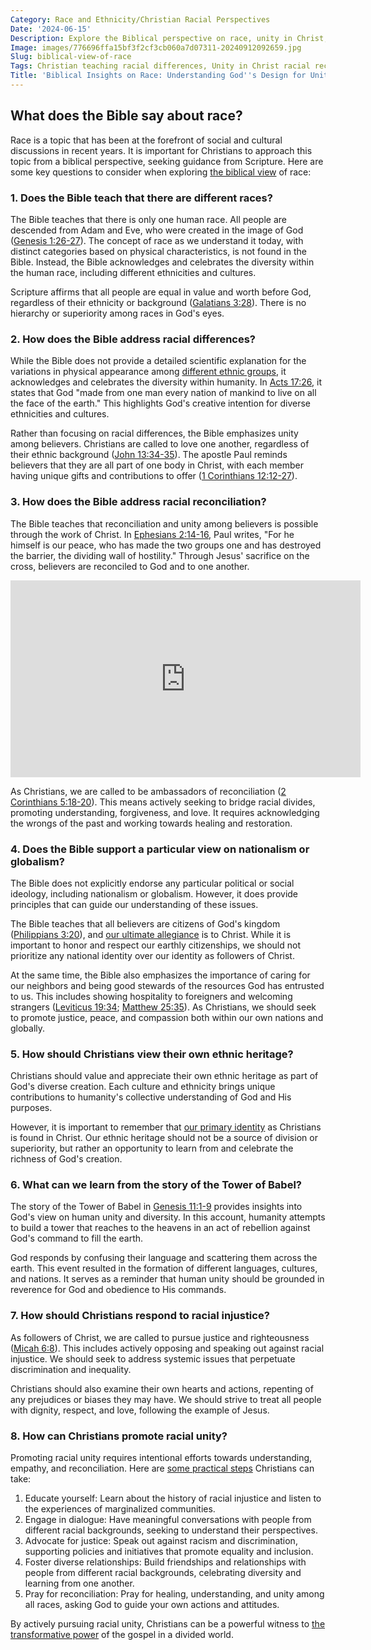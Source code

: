 ```yaml
---
Category: Race and Ethnicity/Christian Racial Perspectives
Date: '2024-06-15'
Description: Explore the Biblical perspective on race, unity in Christ, and reconciliation amidst racial differences. Discover insights on Christian identity, ethnic heritage, and the implications of Babel's dispersion on the diversity of races.
Image: images/776696ffa15bf3f2cf3cb060a7d07311-20240912092659.jpg
Slug: biblical-view-of-race
Tags: Christian teaching racial differences, Unity in Christ racial reconciliation, Biblical nationalism vs globalism, Christian identity ethnic heritage, Babel dispersion races Biblical
Title: 'Biblical Insights on Race: Understanding God''s Design for Unity'
---
```


## <h2>What does the Bible say about race?</h2>

Race is a topic that has been at the forefront of social and cultural discussions in recent years. It is important for Christians to approach this topic from a biblical perspective, seeking guidance from Scripture. Here are some key questions to consider when exploring [the biblical view](/critiquing-racial-ideologies) of race:

### <h3>1. Does the Bible teach that there are different races?</h3>

The Bible teaches that there is only one human race. All people are descended from Adam and Eve, who were created in the image of God ([Genesis 1:26-27](https://www.bibleref.com/Genesis/1/Genesis-1-26.html)). The concept of race as we understand it today, with distinct categories based on physical characteristics, is not found in the Bible. Instead, the Bible acknowledges and celebrates the diversity within the human race, including different ethnicities and cultures.

Scripture affirms that all people are equal in value and worth before God, regardless of their ethnicity or background ([Galatians 3:28](https://www.bibleref.com/Galatians/3/Galatians-3-28.html)). There is no hierarchy or superiority among races in God's eyes.

### <h3>2. How does the Bible address racial differences?</h3>

While the Bible does not provide a detailed scientific explanation for the variations in physical appearance among [different ethnic groups](/mission-and-ethnicity), it acknowledges and celebrates the diversity within humanity. In [Acts 17:26](https://www.bibleref.com/Acts/17/Acts-17-26.html), it states that God "made from one man every nation of mankind to live on all the face of the earth." This highlights God's creative intention for diverse ethnicities and cultures.

Rather than focusing on racial differences, the Bible emphasizes unity among believers. Christians are called to love one another, regardless of their ethnic background ([John 13:34-35](https://www.bibleref.com/John/13/John-13-34.html)). The apostle Paul reminds believers that they are all part of one body in Christ, with each member having unique gifts and contributions to offer ([1 Corinthians 12:12-27](https://www.bibleref.com/1-Corinthians/12/1-Corinthians-12-12.html)).

### <h3>3. How does the Bible address racial reconciliation?</h3>

The Bible teaches that reconciliation and unity among believers is possible through the work of Christ. In [Ephesians 2:14-16](https://www.bibleref.com/Ephesians/2/Ephesians-2-14.html), Paul writes, "For he himself is our peace, who has made the two groups one and has destroyed the barrier, the dividing wall of hostility." Through Jesus' sacrifice on the cross, believers are reconciled to God and to one another.


<iframe width="560" height="315" src="https://www.youtube.com/embed/z-UdGxpfDEA" frameborder="0" allow="autoplay; encrypted-media" allowfullscreen></iframe>


As Christians, we are called to be ambassadors of reconciliation ([2 Corinthians 5:18-20](https://www.bibleref.com/2-Corinthians/5/2-Corinthians-5-18.html)). This means actively seeking to bridge racial divides, promoting understanding, forgiveness, and love. It requires acknowledging the wrongs of the past and working towards healing and restoration.

### <h3>4. Does the Bible support a particular view on nationalism or globalism?</h3>

The Bible does not explicitly endorse any particular political or social ideology, including nationalism or globalism. However, it does provide principles that can guide our understanding of these issues.

The Bible teaches that all believers are citizens of God's kingdom ([Philippians 3:20](https://www.bibleref.com/Philippians/3/Philippians-3-20.html)), and [our ultimate allegiance](/political-and-economic-perspectives) is to Christ. While it is important to honor and respect our earthly citizenships, we should not prioritize any national identity over our identity as followers of Christ.

At the same time, the Bible also emphasizes the importance of caring for our neighbors and being good stewards of the resources God has entrusted to us. This includes showing hospitality to foreigners and welcoming strangers ([Leviticus 19:34](https://www.bibleref.com/Leviticus/19/Leviticus-19-34.html); [Matthew 25:35](https://www.bibleref.com/Matthew/25/Matthew-25-35.html)). As Christians, we should seek to promote justice, peace, and compassion both within our own nations and globally.

### <h3>5. How should Christians view their own ethnic heritage?</h3>

Christians should value and appreciate their own ethnic heritage as part of God's diverse creation. Each culture and ethnicity brings unique contributions to humanity's collective understanding of God and His purposes.

However, it is important to remember that [our primary identity](/critiquing-racial-ideologies) as Christians is found in Christ. Our ethnic heritage should not be a source of division or superiority, but rather an opportunity to learn from and celebrate the richness of God's creation.

### <h3>6. What can we learn from the story of the Tower of Babel?</h3>

The story of the Tower of Babel in [Genesis 11:1-9](https://www.bibleref.com/Genesis/11/Genesis-11-1.html) provides insights into God's view on human unity and diversity. In this account, humanity attempts to build a tower that reaches to the heavens in an act of rebellion against God's command to fill the earth.

God responds by confusing their language and scattering them across the earth. This event resulted in the formation of different languages, cultures, and nations. It serves as a reminder that human unity should be grounded in reverence for God and obedience to His commands.

### <h3>7. How should Christians respond to racial injustice?</h3>

As followers of Christ, we are called to pursue justice and righteousness ([Micah 6:8](https://www.bibleref.com/Micah/6/Micah-6-8.html)). This includes actively opposing and speaking out against racial injustice. We should seek to address systemic issues that perpetuate discrimination and inequality.

Christians should also examine their own hearts and actions, repenting of any prejudices or biases they may have. We should strive to treat all people with dignity, respect, and love, following the example of Jesus.

### <h3>8. How can Christians promote racial unity?</h3>

Promoting racial unity requires intentional efforts towards understanding, empathy, and reconciliation. Here are [some practical steps](/authority-and-obedience) Christians can take:

1. Educate yourself: Learn about the history of racial injustice and listen to the experiences of marginalized communities.
2. Engage in dialogue: Have meaningful conversations with people from different racial backgrounds, seeking to understand their perspectives.
3. Advocate for justice: Speak out against racism and discrimination, supporting policies and initiatives that promote equality and inclusion.
4. Foster diverse relationships: Build friendships and relationships with people from different racial backgrounds, celebrating diversity and learning from one another.
5. Pray for reconciliation: Pray for healing, understanding, and unity among all races, asking God to guide your own actions and attitudes.

By actively pursuing racial unity, Christians can be a powerful witness to [the transformative power](/10-essential-bible-verses-for-strength-and-encouragement) of the gospel in a divided world.